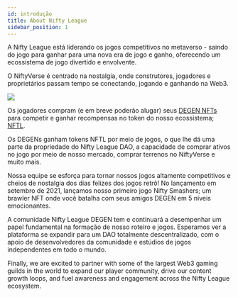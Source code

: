 ```yaml
---
id: introdução
title: About Nifty League
sidebar_position: 1
---
```


A Nifty League está liderando os jogos competitivos no metaverso - saindo do jogo para ganhar para uma nova era de jogo e ganho, oferecendo um ecossistema de jogo divertido e envolvente.

O NiftyVerse é centrado na nostalgia, onde construtores, jogadores e proprietários passam tempo se conectando, jogando e ganhando na Web3.

![](/img/story.gif)

Os jogadores compram (e em breve poderão alugar) seus [DEGEN NFTs](https://opensea.io/collection/niftydegen) para competir e ganhar recompensas no token do nosso ecossistema; [NFTL](https://www.coingecko.com/en/coins/nifty-league).

Os DEGENs ganham tokens NFTL por meio de jogos, o que lhe dá uma parte da propriedade do Nifty League DAO, a capacidade de comprar ativos no jogo por meio de nosso mercado, comprar terrenos no NiftyVerse e muito mais.

Nossa equipe se esforça para tornar nossos jogos altamente competitivos e cheios de nostalgia dos dias felizes dos jogos retrô! No lançamento em setembro de 2021, lançamos nosso primeiro jogo Nifty Smashers; um brawler NFT onde você batalha com seus amigos DEGEN em 5 níveis emocionantes.

A comunidade Nifty League DEGEN tem e continuará a desempenhar um papel fundamental na formação de nosso roteiro e jogos. Esperamos ver a plataforma se expandir para um DAO totalmente descentralizado, com o apoio de desenvolvedores da comunidade e estúdios de jogos independentes em todo o mundo.

Finally, we are excited to partner with some of the largest Web3 gaming guilds in the world to expand our player community, drive our content growth loops, and fuel awareness and engagement across the Nifty League ecosystem.
